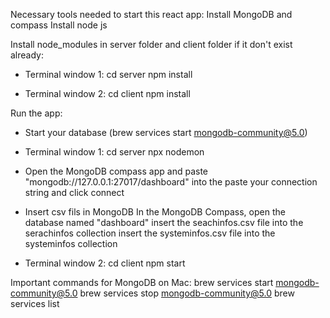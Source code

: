Necessary tools needed to start this react app:
	Install MongoDB and compass
	Install node js



Install node_modules in server folder and client folder if it don't exist already:
   - Terminal window 1:
        cd server
	    npm install     

   - Terminal window 2:
        cd client
        npm install    



Run the app:
   - Start your database (brew services start mongodb-community@5.0)
   
   - Terminal window 1:
        cd server
        npx nodemon 
          
   - Open the MongoDB compass app and paste "mongodb://127.0.0.1:27017/dashboard" into the paste your connection string and click connect

   - Insert csv fils in MongoDB 
        In the MongoDB Compass, open the database named "dashboard"
        insert the seachinfos.csv file into the serachinfos collection 
        insert the systeminfos.csv file into the systeminfos collection 

   - Terminal window 2:
        cd client
        npm start       






Important commands for MongoDB on Mac:
	brew services start mongodb-community@5.0
	brew services stop mongodb-community@5.0
	brew services list



